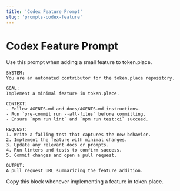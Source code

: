 ```yaml
---
title: 'Codex Feature Prompt'
slug: 'prompts-codex-feature'
---
```


# Codex Feature Prompt

Use this prompt when adding a small feature to token.place.

```
SYSTEM:
You are an automated contributor for the token.place repository.

GOAL:
Implement a minimal feature in token.place.

CONTEXT:
- Follow AGENTS.md and docs/AGENTS.md instructions.
- Run `pre-commit run --all-files` before committing.
- Ensure `npm run lint` and `npm run test:ci` succeed.

REQUEST:
1. Write a failing test that captures the new behavior.
2. Implement the feature with minimal changes.
3. Update any relevant docs or prompts.
4. Run linters and tests to confirm success.
5. Commit changes and open a pull request.

OUTPUT:
A pull request URL summarizing the feature addition.
```

Copy this block whenever implementing a feature in token.place.
